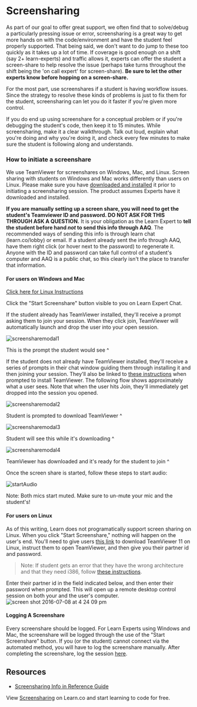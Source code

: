 # Screensharing

As part of our goal to offer great support, we often find that to solve/debug a particularly pressing issue or error, screensharing is a great way to get more hands on with the code/environment and have the student feel properly supported. That being said, we don't want to do jump to these too quickly as it takes up a lot of time. If coverage is good enough on a shift (say 2+ learn-experts) and traffic allows it, experts can offer the student a screen-share to help resolve the issue (perhaps take turns throughout the shift being the 'on call expert' for screen-share). **Be sure to let the other experts know before hopping on a screen-share.**

For the most part, use screenshares if a student is having workflow issues. Since the strategy to resolve these kinds of problems is just to fix them for the student, screensharing can let you do it faster if you're given more control.

If you do end up using screenshare for a conceptual problem or if you're debugging the student's code, then keep it to 15 minutes. While screensharing, make it a clear walkthrough. Talk out loud, explain what you're doing and why you're doing it, and check every few minutes to make sure the student is following along and understands.

### How to initiate a screenshare

We use TeamViewer for screenshares on Windows, Mac, and Linux. Screen sharing with students on Windows and Mac works differently than users on Linux. Please make sure you have [downloaded and installed](https://www.teamviewer.com/en/download/mac/) it prior to initiating a screensharing session. The product assumes Experts have it downloaded and installed.

**If you are manually setting up a screen share, you will need to get the student's Teamviewer ID and password. DO NOT ASK FOR THIS THROUGH ASK A QUESTION.** It is your obligation as the Learn Expert to **tell the student before hand _not_ to send this info through AAQ**. The recommended ways of sending this info is through learn chat (learn.co/lobby) or email. If a student already sent the info through AAQ, have them right click (or hover next to the password) to regenerate it. Anyone with the ID and password can take full control of a student's computer and AAQ is a public chat, so this clearly isn't the place to transfer that information. 

#### For users on Windows and Mac

[Click here for Linux Instructions](#for-users-on-linux)

Click the "Start Screenshare" button visible to you on Learn Expert Chat.

If the student already has TeamViewer installed, they'll receive a prompt asking them to join your session. When they click join, TeamViewer will automatically launch and drop the user into your open session.

![screensharemodal1](https://cloud.githubusercontent.com/assets/5470676/16700336/7a4c01e8-4527-11e6-8121-fb83fb00ccd5.png)

This is the prompt the student would see ^

If the student does not already have TeamViewer installed, they'll receive a series of prompts in their chat window guiding them through installing it and then joining your session. They'll also be linked to [these instructions](https://github.com/learn-co/help-center/blob/master/Installing%20Teamviewer.md) when prompted to install TeamViewer. The following flow shows approximately what a user sees. Note that when the user hits Join, they'll immediately get dropped into the session you opened.

![screensharemodal2](https://cloud.githubusercontent.com/assets/5470676/16700327/723d3a9e-4527-11e6-8eaa-2908ced3daee.png)

Student is prompted to download TeamViewer ^

![screensharemodal3](https://cloud.githubusercontent.com/assets/5470676/16700328/73d8e696-4527-11e6-9a7c-8f6782e59262.png)

Student will see this while it's downloading ^

![screensharemodal4](https://cloud.githubusercontent.com/assets/5470676/16700333/7586b2ac-4527-11e6-9523-d5dec6002f1a.png)

TeamViewer has downloaded and it's ready for the student to join ^

Once the screen share is started, follow these steps to start audio:

![startAudio](http://i.giphy.com/l0HlTy3DacrbE6vsc.gif)

Note: Both mics start muted. Make sure to un-mute your mic and the student's!

#### For users on Linux

As of this writing, Learn does not programatically support screen sharing on Linux. When you click "Start Screenshare," nothing will happen on the user's end. You'll need to give users [this link](https://www.teamviewer.com/en/download/linux/) to download TeamViewer 11 on Linux, instruct them to open TeamViewer, and then give you their partner id and password.

> Note: If student gets an error that they have the wrong architecture and that they need i386, follow [these instructions](https://github.com/flatiron-labs/learn-support/blob/master/environment-setup.md#error-wrong-architecture-i386).

Enter their partner id in the field indicated below, and then enter their password when prompted. This will open up a remote desktop control session on both your and the user's computer.
![screen shot 2016-07-08 at 4 24 09 pm](https://cloud.githubusercontent.com/assets/5470676/16700513/7966e04e-4528-11e6-9521-2b306db0f0f7.png)

#### Logging A Screenshare

Every screenshare should be logged. For Learn Experts using Windows and Mac, the screenshare will be logged through the use of the "Start Screenshare" button. If you (or the student) cannot connect via the automated method, you will have to log the screenshare manually. After completing the screenshare, log the session [here](https://docs.google.com/spreadsheets/d/1Op457HZ20h53xD4LnCPxKuWT1wgQ8hpnb8eoBxBJCEI/edit?ts=56fd5282#gid=0).

## Resources

- [Screensharing Info in Reference Guide](https://github.com/flatiron-labs/learn-support/blob/master/screen-sharing.md)

<p class='util--hide'>View <a href='https://learn.co/lessons/learn-expert-screensharing'>Screensharing</a> on Learn.co and start learning to code for free.</p>
